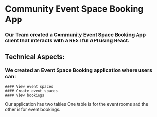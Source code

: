 # Community Event Space Booking App

### Our Team created a Community Event Space Booking App client that interacts with a RESTful API using React.

## Technical Aspects:

### We created an Event Space Booking application where users can:

    #### View event spaces
    #### Create event spaces
    #### View bookings

Our application has two tables
One table is for the event rooms and the other is for event bookings.
